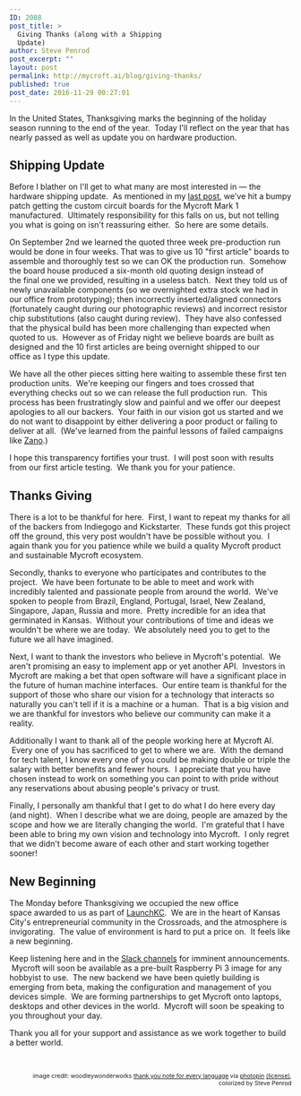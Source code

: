 ```yaml
---
ID: 2088
post_title: >
  Giving Thanks (along with a Shipping
  Update)
author: Steve Penrod
post_excerpt: ""
layout: post
permalink: http://mycroft.ai/blog/giving-thanks/
published: true
post_date: 2016-11-29 00:27:01
---
```

In the United States, Thanksgiving marks the beginning of the holiday season running to the end of the year.  Today I'll reflect on the year that has nearly passed as well as update you on hardware production.
<h2>Shipping Update</h2>
Before I blather on I'll get to what many are most interested in — the hardware shipping update.  As mentioned in my <a href="https://mycroft.ai/blog/trick-or-treat/">last post</a>, we've hit a bumpy patch getting the custom circuit boards for the Mycroft Mark 1 manufactured.  Ultimately responsibility for this falls on us, but not telling you what is going on isn't reassuring either.  So here are some details.

On September 2nd we learned the quoted three week pre-production run would be done in four weeks. That was to give us 10 "first article" boards to assemble and thoroughly test so we can OK the production run.  Somehow the board house produced a six-month old quoting design instead of the final one we provided, resulting in a useless batch.  Next they told us of newly unavailable components (so we overnighted extra stock we had in our office from prototyping); then incorrectly inserted/aligned connectors (fortunately caught during our photographic reviews) and incorrect resistor chip substitutions (also caught during review).  They have also confessed that the physical build has been more challenging than expected when quoted to us.  However as of Friday night we believe boards are built as designed and the 10 first articles are being overnight shipped to our office as I type this update.

We have all the other pieces sitting here waiting to assemble these first ten production units.  We're keeping our fingers and toes crossed that everything checks out so we can release the full production run.  This process has been frustratingly slow and painful and we offer our deepest apologies to all our backers.  Your faith in our vision got us started and we do not want to disappoint by either delivering a poor product or failing to deliver at all.  (We've learned from the painful lessons of failed campaigns like <a href="https://medium.com/kickstarter/how-zano-raised-millions-on-kickstarter-and-left-backers-with-nearly-nothing-85c0abe4a6cb#.ofabkjdl4">Zano</a>.)

I hope this transparency fortifies your trust.  I will post soon with results from our first article testing.  We thank you for your patience.
<h2>Thanks Giving</h2>
There is a lot to be thankful for here.  First, I want to repeat my thanks for all of the backers from Indiegogo and Kickstarter.  These funds got this project off the ground, this very post wouldn't have be possible without you.  I again thank you for you patience while we build a quality Mycroft product and sustainable Mycroft ecosystem.

Secondly, thanks to everyone who participates and contributes to the project.  We have been fortunate to be able to meet and work with incredibly talented and passionate people from around the world.  We've spoken to people from Brazil, England, Portugal, Israel, New Zealand, Singapore, Japan, Russia and more.  Pretty incredible for an idea that germinated in Kansas.  Without your contributions of time and ideas we wouldn't be where we are today.  We absolutely need you to get to the future we all have imagined.

Next, I want to thank the investors who believe in Mycroft's potential.  We aren't promising an easy to implement app or yet another API.  Investors in Mycroft are making a bet that open software will have a significant place in the future of human machine interfaces.  Our entire team is thankful for the support of those who share our vision for a technology that interacts so naturally you can't tell if it is a machine or a human.  That is a big vision and we are thankful for investors who believe our community can make it a reality.

Additionally I want to thank all of the people working here at Mycroft AI.  Every one of you has sacrificed to get to where we are.  With the demand for tech talent, I know every one of you could be making double or triple the salary with better benefits and fewer hours.  I appreciate that you have chosen instead to work on something you can point to with pride without any reservations about abusing people's privacy or trust.

Finally, I personally am thankful that I get to do what I do here every day (and night).  When I describe what we are doing, people are amazed by the scope and how we are literally changing the world.  I'm grateful that I have been able to bring my own vision and technology into Mycroft.  I only regret that we didn't become aware of each other and start working together sooner!
<h2>New Beginning</h2>
The Monday before Thanksgiving we occupied the new office space awarded to us as part of <a href="http://www.launchkc.org/launchkc-awards-10-grants-to-tech-startups-at-techweek/">LaunchKC</a>.  We are in the heart of Kansas City's entrepreneurial community in the Crossroads, and the atmosphere is invigorating.  The value of environment is hard to put a price on.  It feels like a new beginning.

Keep listening here and in the <a href="http://mycroft-ai-slack-invite.herokuapp.com/">Slack channels</a> for imminent announcements.  Mycroft will soon be available as a pre-built Raspberry Pi 3 image for any hobbyist to use.  The new backend we have been quietly building is emerging from beta, making the configuration and management of you devices simple.  We are forming partnerships to get Mycroft onto laptops, desktops and other devices in the world.  Mycroft will soon be speaking to you throughout your day.

Thank you all for your support and assistance as we work together to build a better world.

&nbsp;
<p style="text-align: right; font-size: 75%;">image credit: woodleywonderworks <a href="http://www.flickr.com/photos/73645804@N00/4759535950">thank you note for every language</a> via <a href="http://photopin.com">photopin</a> <a href="https://creativecommons.org/licenses/by/2.0/">(license)</a>, colorized by Steve Penrod</p>